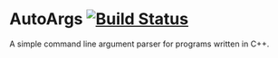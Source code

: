 AutoArgs [![Build Status](https://travis-ci.org/ToniBig/AutoArgs.svg?branch=master)](https://travis-ci.org/ToniBig/AutoArgs)
========

A simple command line argument parser for programs written in C++.
